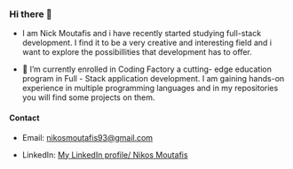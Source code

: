 ### Hi there 👋
-  I am  Nick Moutafis and i have recently started studying full-stack development. I find it to be a very creative and interesting field and i want to explore
     the possibillities  that development has to offer.      
     
- 🔭 I’m currently enrolled in  Coding Factory a cutting- edge education program in Full - Stack application development.
     I am gaining hands-on experience in multiple programming languages and in my repositories you will find some projects on them.
     
     
#### Contact 
- Email: [nikosmoutafis93@gmail.com](mailto:nikosmoutafis93@gmail.com)
          
- LinkedIn: [My LinkedIn profile/ Nikos Moutafis](https://www.linkedin.com/in/nikos-moutafis-7b9391266/)
